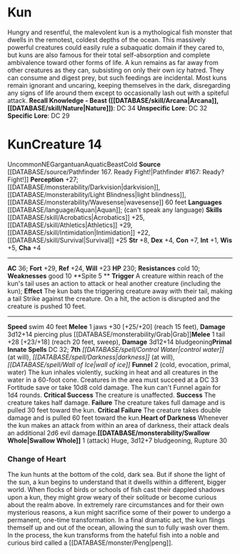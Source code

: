 ﻿---
ac: '36'
alignment: NE
charisma: '+4'
constitution: '+7'
creature_ability:
- Funnel
- Heart of Darkness
- Spite
- Swallow Whole
dexterity: '+4'
fortitude: '+29'
hp: '230'
id: '1403'
intelligence: '+1'
language:
- '[[DATABASE/language/Aquan|Aquan]] ; (can''t speak any language)'
level: '14'
max_speed: '40'
name: Kun
perception: '+27'
rarity: Uncommon
reflex: '+24'
resistance:
- cold 10
sense:
- '[[DATABASE/monsterability/Darkvision|darkvision]]'
- '[[DATABASE/monsterability/Light Blindness|light blindness]]'
- '[[DATABASE/monsterability/Wavesense|wavesense]] 60 feet'
size: Gargantuan
skill:
- '[[DATABASE/skill/Acrobatics|Acrobatics]] +25'
- '[[DATABASE/skill/Athletics|Athletics]] +29'
- '[[DATABASE/skill/Intimidation|Intimidation]] +22'
- '[[DATABASE/skill/Survival|Survival]] +25'
source: '[[DATABASE/source/Pathfinder 167. Ready Fight!|Pathfinder #167: Ready? Fight!]]'
speed:
- swim 40 feet
spell:
- '[[DATABASE/spell/Control Water|Control Water]]'
- '[[DATABASE/spell/Darkness|Darkness]]'
- '[[DATABASE/spell/Wall of Ice|Wall of Ice]]'
strength: '+8'
strength_req: '8'
strongest_save:
- Fortitude
swim_speed: '40'
trait:
- '[[DATABASE/trait/Aquatic|Aquatic]]'
- '[[DATABASE/trait/Beast|Beast]]'
- '[[DATABASE/trait/Cold|Cold]]'
- '[[DATABASE/trait/Uncommon|Uncommon]]'
type: Creature
vision: Darkvision
weakest_save:
- Will
weakness:
- good 10
will: '+23'
wisdom: '+5'

---
# Kun

Hungry and resentful, the malevolent kun is a mythological fish monster that dwells in the remotest, coldest depths of the ocean. This massively powerful creatures could easily rule a subaquatic domain if they cared to, but kuns are also famous for their total self-absorption and complete ambivalence toward other forms of life. A kun remains as far away from other creatures as they can, subsisting on only their own icy hatred. They can consume and digest prey, but such feedings are incidental. Most kuns remain ignorant and uncaring, keeping themselves in the dark, disregarding any signs of life around them except to occasionally lash out with a spiteful attack.
**Recall Knowledge - Beast ([[DATABASE/skill/Arcana|Arcana]], [[DATABASE/skill/Nature|Nature]])**: DC 34
**Unspecific Lore**: DC 32
**Specific Lore**: DC 29

# Kun<span class="item-type">Creature 14</span>

<span class="trait-uncommon item-trait">Uncommon</span><span class="trait-alignment item-trait">NE</span><span class="trait-size item-trait">Gargantuan</span><span class="item-trait">Aquatic</span><span class="item-trait">Beast</span><span class="item-trait">Cold</span>
**Source** [[DATABASE/source/Pathfinder 167. Ready Fight!|Pathfinder #167: Ready? Fight!]]
**Perception** +27; [[DATABASE/monsterability/Darkvision|darkvision]], [[DATABASE/monsterability/Light Blindness|light blindness]], [[DATABASE/monsterability/Wavesense|wavesense]] 60 feet
**Languages** [[DATABASE/language/Aquan|Aquan]]; (can't speak any language)
**Skills** [[DATABASE/skill/Acrobatics|Acrobatics]] +25, [[DATABASE/skill/Athletics|Athletics]] +29, [[DATABASE/skill/Intimidation|Intimidation]] +22, [[DATABASE/skill/Survival|Survival]] +25
**Str** +8, **Dex** +4, **Con** +7, **Int** +1, **Wis** +5, **Cha** +4

---
**AC** 36; **Fort** +29, **Ref** +24, **Will** +23
**HP** 230; **Resistances** cold 10; **Weaknesses** good 10
<span class="in-box-ability">**Spite <span class="action-icon">5</span> ** **Trigger** A creature within reach of the kun's tail uses an action to attack or heal another creature (including the kun); **Effect** The kun bats the triggering creature away with their tail, making a tail Strike against the creature. On a hit, the action is disrupted and the creature is pushed 10 feet.</span>

---
**Speed** swim 40 feet
<span class="in-box-ability">**Melee** <span class="action-icon">1</span> jaws +30 [+25/+20] (reach 15 feet), **Damage** 3d12+14 piercing plus [[DATABASE/monsterability/Grab|Grab]]</span><span class="in-box-ability">**Melee** <span class="action-icon">1</span> tail +28 [+23/+18] (reach 20 feet, sweep), **Damage** 3d12+14 bludgeoning</span>**Primal Innate Spells** DC 32; **7th** _[[DATABASE/spell/Control Water|control water]]_ (at will), _[[DATABASE/spell/Darkness|darkness]]_ (at will), _[[DATABASE/spell/Wall of Ice|wall of ice]]_
<span class="in-box-ability">**Funnel** <span class="action-icon">2</span> (cold, evocation, primal, water) The kun inhales violently, sucking in heat and all creatures in the water in a 60-foot cone. Creatures in the area must succeed at a DC 33 Fortitude save or take 10d8 cold damage. The kun can't Funnel again for 1d4 rounds.
 **Critical Success** The creature is unaffected. 
**Success** The creature takes half damage. 
**Failure** The creature takes full damage and is pulled 30 feet toward the kun. 
**Critical Failure** The creature takes double damage and is pulled 60 feet toward the kun.</span><span class="in-box-ability">**Heart of Darkness** Whenever the kun makes an attack from within an area of darkness, their attack deals an additional 2d6 evil damage.</span><span class="in-box-ability">**[[DATABASE/monsterability/Swallow Whole|Swallow Whole]]** <span class="action-icon">1</span> (attack) Huge, 3d12+7 bludgeoning, Rupture 30</span>

###  Change of Heart

The kun hunts at the bottom of the cold, dark sea. But if shone the light of the sun, a kun begins to understand that it dwells within a different, bigger world. When flocks of birds or schools of fish cast their dappled shadows upon a kun, they might grow weary of their solitude or become curious about the realm above. In extremely rare circumstances and for their own mysterious reasons, a kun might sacrifice some of their power to undergo a permanent, one-time transformation. In a final dramatic act, the kun flings themself up and out of the ocean, allowing the sun to fully wash over them. In the process, the kun transforms from the hateful fish into a noble and curious bird called a [[DATABASE/monster/Peng|peng]].